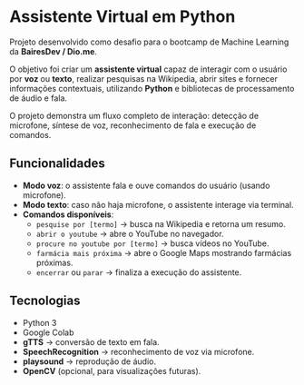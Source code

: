 # Assistente Virtual em Python

Projeto desenvolvido como desafio para o bootcamp de Machine Learning da **BairesDev / Dio.me**.

O objetivo foi criar um **assistente virtual** capaz de interagir com o usuário por **voz** ou **texto**, realizar pesquisas na Wikipedia, abrir sites e fornecer informações contextuais, utilizando **Python** e bibliotecas de processamento de áudio e fala.

O projeto demonstra um fluxo completo de interação: detecção de microfone, síntese de voz, reconhecimento de fala e execução de comandos.

## Funcionalidades

- **Modo voz**: o assistente fala e ouve comandos do usuário (usando microfone).
- **Modo texto**: caso não haja microfone, o assistente interage via terminal.
- **Comandos disponíveis**:
  - `pesquise por [termo]` → busca na Wikipedia e retorna um resumo.
  - `abrir o youtube` → abre o YouTube no navegador.
  - `procure no youtube por [termo]` → busca vídeos no YouTube.
  - `farmácia mais próxima` → abre o Google Maps mostrando farmácias próximas.
  - `encerrar` ou `parar` → finaliza a execução do assistente.

## Tecnologias

- Python 3
- Google Colab
- **gTTS** → conversão de texto em fala.
- **SpeechRecognition** → reconhecimento de voz via microfone.
- **playsound** → reprodução de áudio.
- **OpenCV** (opcional, para visualizações futuras).
